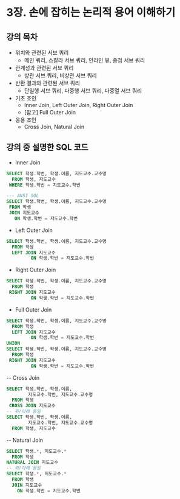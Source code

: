 # 3장. 손에 잡히는 논리적 용어 이해하기
## 강의 목차
- 위치와 관련된 서브 쿼리
    - 메인 쿼리, 스칼라 서브 쿼리, 인라인 뷰, 중첩 서브 쿼리
- 관계성과 관련된 서브 쿼리
    - 상관 서브 쿼리, 비상관 서브 쿼리
- 반환 결과와 관련된 서브 쿼리
    - 단일행 서브 쿼리, 다중행 서브 쿼리, 다중열 서브 쿼리
- 기초 조인
    - Inner Join, Left Outer Join, Right Outer Join
    - [참고] Full Outer Join
- 응용 조인
    - Cross Join, Natural Join

## 강의 중 설명한 SQL 코드
- Inner Join
```sql
SELECT 학생.학번, 학생.이름, 지도교수.교수명
  FROM 학생, 지도교수 
 WHERE 학생.학번 = 지도교수.학번

--- ANSI SQL
SELECT 학생.학번, 학생.이름, 지도교수.교수명
 FROM 학생
 JOIN 지도교수 
   ON 학생.학번 = 지도교수.학번
```
- Left Outer Join
```sql
SELECT 학생.학번, 학생.이름, 지도교수.교수명
  FROM 학생
  LEFT JOIN 지도교수
         ON 학생.학번 = 지도교수.학번
```
- Right Outer Join
```sql
SELECT 학생.학번, 학생.이름, 지도교수.교수명
  FROM 학생
 RIGHT JOIN 지도교수
         ON 학생.학번 = 지도교수.학번         
```
- Full Outer Join
```sql
SELECT 학생.학번, 학생.이름, 지도교수.교수명
  FROM 학생
  LEFT JOIN 지도교수
         ON 학생.학번 = 지도교수.학번
UNION
SELECT 학생.학번, 학생.이름, 지도교수.교수명
  FROM 학생
 RIGHT JOIN 지도교수
         ON 학생.학번 = 지도교수.학번     
```
-- Cross Join
```sql
SELECT 학생.학번, 학생.이름, 
        지도교수.학번, 지도교수.교수명
  FROM 학생
 CROSS JOIN 지도교수
-- 위/아래 동일
SELECT 학생.학번, 학생.이름, 
        지도교수.학번, 지도교수.교수명
  FROM 학생, 지도교수
```
-- Natural Join
```sql
SELECT 학생.*, 지도교수.*
  FROM 학생
NATURAL JOIN 지도교수
-- 위/아래 동일
SELECT 학생.*, 지도교수.*
  FROM 학생
  JOIN 지도교수
    ON 학생.학번 = 지도교수.학번
```